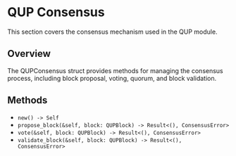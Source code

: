 # QUP Consensus

This section covers the consensus mechanism used in the QUP module.

## Overview

The QUPConsensus struct provides methods for managing the consensus process, including block proposal, voting, quorum, and block validation.

## Methods

- `new() -> Self`
- `propose_block(&self, block: QUPBlock) -> Result<(), ConsensusError>`
- `vote(&self, block: QUPBlock) -> Result<(), ConsensusError>`
- `validate_block(&self, block: QUPBlock) -> Result<(), ConsensusError>`
